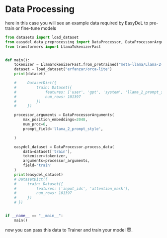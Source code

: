 # Data Processing

here in this case you will see an example data required by EasyDeL to pre-train or fine-tune models

```python
from datasets import load_dataset
from easydel.data_preprocessing import DataProcessor, DataProcessorArguments
from transformers import LlamaTokenizerFast


def main():
    tokenizer = LlamaTokenizerFast.from_pretrained("meta-llama/Llama-2-7b-chat-hf")
    dataset = load_dataset("erfanzar/orca-lite")
    print(dataset)

    #     DatasetDict({
    #         train: Dataset({
    #             features: ['user', 'gpt', 'system', 'llama_2_prompt_style', 'prompt_length'],
    #             num_rows: 101397
    #         })
    #     })

    processor_arguments = DataProcessorArguments(
        max_position_embeddings=2048,
        num_proc=6,
        prompt_field='llama_2_prompt_style',

    )

    easydel_dataset = DataProcessor.process_data(
        data=dataset['train'],
        tokenizer=tokenizer,
        arguments=processor_arguments,
        field='train'
    )
    print(easydel_dataset)
    # DatasetDict({
    #     train: Dataset({
    #         features: ['input_ids', 'attention_mask'],
    #         num_rows: 101397
    #     })
    # })


if __name__ == "__main__":
    main()
```

now you can pass this data to Trainer and train your model 😇.